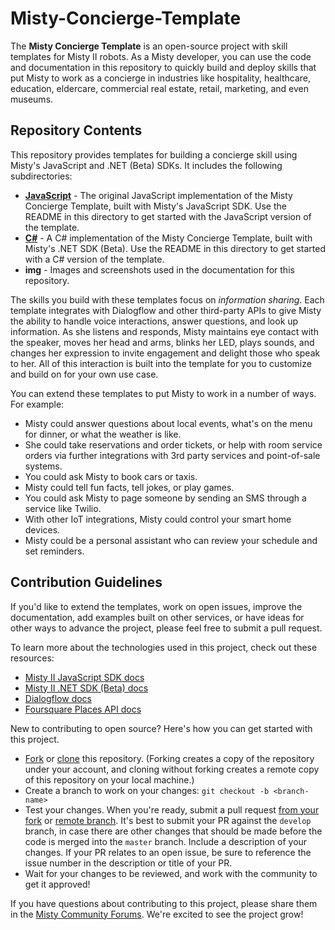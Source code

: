 # Misty-Concierge-Template

The **Misty Concierge Template** is an open-source project with skill templates for Misty II robots. As a Misty developer, you can use the code and documentation in this repository to quickly build and deploy skills that put Misty to work as a concierge in industries like hospitality, healthcare, education, eldercare, commercial real estate, retail, marketing, and even museums.

## Repository Contents

This repository provides templates for building a concierge skill using Misty's JavaScript and .NET (Beta) SDKs. It includes the following subdirectories:

* [**JavaScript**](./JavaScript) - The original JavaScript implementation of the Misty Concierge Template, built with Misty's JavaScript SDK. Use the README in this directory to get started with the JavaScript version of the template.
* [**C#**](./C%23) - A C# implementation of the Misty Concierge Template, built with Misty's .NET SDK (Beta). Use the README in this directory to get started with a C# version of the template.
* **img** - Images and screenshots used in the documentation for this repository.

The skills you build with these templates focus on *information sharing*. Each template integrates with Dialogflow and other third-party APIs to give Misty the ability to handle voice interactions, answer questions, and look up information. As she listens and responds, Misty maintains eye contact with the speaker, moves her head and arms, blinks her LED, plays sounds, and changes her expression to invite engagement and delight those who speak to her. All of this interaction is built into the template for you to customize and build on for your own use case. 

You can extend these templates to put Misty to work in a number of ways. For example:

* Misty could answer questions about local events, what's on the menu for dinner, or what the weather is like.
* She could take reservations and order tickets, or help with room service orders via further integrations with 3rd party services and point-of-sale systems.
* You could ask Misty to book cars or taxis.
* Misty could tell fun facts, tell jokes, or play games.
* You could ask Misty to page someone by sending an SMS through a service like Twilio.
* With other IoT integrations, Misty could control your smart home devices.
* Misty could be a personal assistant who can review your schedule and set reminders.

## Contribution Guidelines

If you'd like to extend the templates, work on open issues, improve the documentation, add examples built on other services, or have ideas for other ways to advance the project, please feel free to submit a pull request.

To learn more about the technologies used in this project, check out these resources:

* [Misty II JavaScript SDK docs](https://docs.mistyrobotics.com/misty-ii/javascript-sdk/javascript-skill-architecture/)
* [Misty II .NET SDK (Beta) docs](https://docs.mistyrobotics.com/misty-ii/net-sdk/overview)
* [Dialogflow docs](https://cloud.google.com/dialogflow/docs/)
* [Foursquare Places API docs](https://developer.foursquare.com/docs/api)

New to contributing to open source? Here's how you can get started with this project.

* [Fork](https://guides.github.com/activities/forking/) or [clone](https://help.github.com/en/github/creating-cloning-and-archiving-repositories/cloning-a-repository) this repository. (Forking creates a copy of the repository under your account, and cloning without forking creates a remote copy of this repository on your local machine.)
* Create a branch to work on your changes: `git checkout -b <branch-name>`
* Test your changes. When you're ready, submit a pull request [from your fork](https://help.github.com/en/github/collaborating-with-issues-and-pull-requests/creating-a-pull-request-from-a-fork) or [remote branch](https://help.github.com/en/github/collaborating-with-issues-and-pull-requests/creating-a-pull-request). It's best to submit your PR against the `develop` branch, in case there are other changes that should be made before the code is merged into the `master` branch. Include a description of your changes. If your PR relates to an open issue, be sure to reference the issue number in the description or title of your PR.
* Wait for your changes to be reviewed, and work with the community to get it approved!

If you have questions about contributing to this project, please share them in the [Misty Community Forums](https://community.mistyrobotics.com/t/misty-application-template-misty-concierge-template/2414). We're excited to see the project grow!